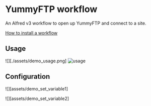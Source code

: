 
# YummyFTP workflow

An Alfred v3 workflow to open up YummyFTP and connect to a site.

[How to install a workflow](http://support.alfredapp.com/workflows:installing)

## Usage

![][./assets/demo_usage.png]
![usage](https://raw.github.com/hellolibo/alfred-open-in-yummy/master/assets/demo_usage.png)

## Configuration

![][assets/demo_set_variable1]

![][assets/demo_set_variable2]